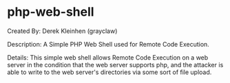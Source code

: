 # php-web-shell
Created By: Derek Kleinhen (grayclaw)

Description: A Simple PHP Web Shell used for Remote Code Execution.

Details: This simple web shell allows Remote Code Execution on a web server
in the condition that the web server supports php, and the attacker is able to 
write to the web server's directories via some sort of file upload. 
